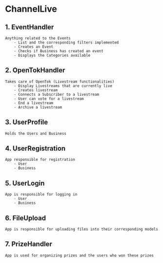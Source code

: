 # ChannelLive
 
## 1. EventHandler
	Anything related to the Events
        - List and the corresponding filters implemented
        - Creates an Event
        - Checks if Business has created an event
        - Displays the Categories available
 
## 2. OpenTokHandler
	Takes care of OpenTok (Livestream functionalities)
        - Display Livestreams that are currently live
        - Creates livestream
        - Connects a Subscriber to a livestream
        - User can vote for a livestream
        - End a livestream
        - Archive a livestream
 
## 3. UserProfile
	Holds the Users and Business

## 4. UserRegistration
    App responsible for registration
        - User
        - Business

## 5. UserLogin
    App is responsible for logging in
        - User
        - Business

## 6. FileUpload
    App is responsible for uploading files into their corresponding models

## 7. PrizeHandler
    App is used for organizing prizes and the users who won these prizes
